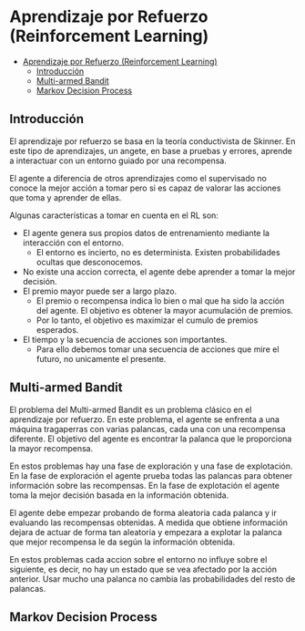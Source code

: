 # Aprendizaje por Refuerzo (Reinforcement Learning)

- [Aprendizaje por Refuerzo (Reinforcement Learning)](#aprendizaje-por-refuerzo-reinforcement-learning)
  - [Introducción](#introducción)
  - [Multi-armed Bandit](#multi-armed-bandit)
  - [Markov Decision Process](#markov-decision-process)

## Introducción

El aprendizaje por refuerzo se basa en la teoría conductivista de Skinner. En este tipo de aprendizajes, un angete, en base a pruebas y errores, aprende a interactuar con un entorno guiado por una recompensa.

El agente a diferencia de otros aprendizajes como el supervisado no conoce la mejor acción a tomar pero si es capaz de valorar las acciones que toma y aprender de ellas.

Algunas características a tomar en cuenta en el RL son:

- El agente genera sus propios datos de entrenamiento mediante la interacción con el entorno.
  - El entorno es incierto, no es determinista. Existen probabilidades ocultas que desconocemos.
- No existe una accion correcta, el agente debe aprender a tomar la mejor decisión.
- El premio mayor puede ser a largo plazo.
  - El premio o recompensa indica lo bien o mal que ha sido la acción del agente. El objetivo es obtener la mayor acumulación de premios.
  - Por lo tanto, el objetivo es maximizar el cumulo de premios esperados.
- El tiempo y la secuencia de acciones son importantes.
  - Para ello debemos tomar una secuencia de acciones que mire el futuro, no unicamente el presente.

## Multi-armed Bandit

El problema del Multi-armed Bandit es un problema clásico en el aprendizaje por refuerzo. En este problema, el agente se enfrenta a una máquina tragaperras con varias palancas, cada una con una recompensa diferente. El objetivo del agente es encontrar la palanca que le proporciona la mayor recompensa.

En estos problemas hay una fase de exploración y una fase de explotación. En la fase de exploración el agente prueba todas las palancas para obtener información sobre las recompensas. En la fase de explotación el agente toma la mejor decisión basada en la información obtenida.

El agente debe empezar probando de forma aleatoria cada palanca y ir evaluando las recompensas obtenidas. A medida que obtiene información dejara de actuar de forma tan aleatoria y empezara a explotar la palanca que mejor recompensa le da según la información obtenida.

En estos problemas cada accion sobre el entorno no influye sobre el siguiente, es decir, no hay un estado que se vea afectado por la acción anterior. Usar mucho una palanca no cambia las probabilidades del resto de palancas.

## Markov Decision Process